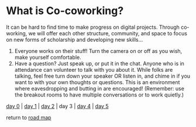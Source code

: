 # What is Co-coworking?

It can be hard to find time to make progress on digital projects. Through co-working, we will offer each other structure, community, and space to focus on new forms of scholarship and developing new skills...    

1. Everyone works on their stuff! Turn the camera on or off as you wish, make yourself comfortable.  
2. Have a question? Just speak up, or put it in the chat. Anyone who is in attendance can volunteer to talk with you about it. While folks are talking, feel free turn down your speaker OR listen in, and chime in if you want to with your own thoughts or questions. This is an environment where eavesdropping and butting in are encouraged! (Remember: use the breakout rooms to have multiple conversations or to work quietly.)  

[day 0](day0.md) | [day 1](day1.md) | [day 2](day2.md) | day 3 | [day 4](day4.md) | [day 5](day5.md)  

return to [road map](road_map.md)
